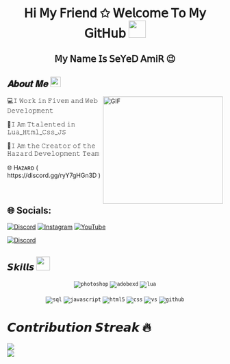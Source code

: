 <!--- Header --->   
<h1 align="center">
  𝖧𝗂 𝖬𝗒 𝖥𝗋𝗂𝖾𝗇𝖽 ✩ 𝖶𝖾𝗅𝖼𝗈𝗆𝖾 𝖳𝗈 𝖬𝗒 𝖦𝗂𝗍𝖧𝗎𝖻
  <a target="_blank">
    <img src="https://github.com/JayantGoel001/JayantGoel001/blob/master/GIF/Hi.gif" width="40px" />
  </a>
</h1>
      
<h2 align='center'>𝖬𝗒 𝖭𝖺𝗆𝖾 𝖨𝗌 𝖲𝖾𝖸𝖾𝖣 𝖠𝗆𝗂𝖱 😉</h2>
<p></p>

<!--- About You --->   
<h2> 𝑨𝒃𝒐𝒖𝒕 𝑴𝒆 <img src="https://github.com/JayantGoel001/JayantGoel001/blob/master/GIF/Earth.gif" width="24px" style="max-width:100%;"></h2>

<a target="_blank">
   <img align="right" height="250" width= "280px" alt="GIF" src="https://cdn.discordapp.com/attachments/960507881164242974/1047117689010794557/ezgif.com-gif-maker.gif" />
</a>
<p>💻𝙸 𝚆𝚘𝚛𝚔 𝚒𝚗 𝙵𝚒𝚟𝚎𝚖 𝚊𝚗𝚍 𝚆𝚎𝚋 𝙳𝚎𝚟𝚎𝚕𝚘𝚙𝚖𝚎𝚗𝚝</p>
<p>🔨𝙸 𝙰𝚖 𝚃𝚝𝚊𝚕𝚎𝚗𝚝𝚎𝚍 𝚒𝚗 𝙻𝚞𝚊_𝙷𝚝𝚖𝚕_𝙲𝚜𝚜_𝙹𝚂</p>
<p>👑𝙸 𝙰𝚖 𝚝𝚑𝚎 𝙲𝚛𝚎𝚊𝚝𝚘𝚛 𝚘𝚏 𝚝𝚑𝚎 𝙷𝚊𝚣𝚊𝚛𝚍 𝙳𝚎𝚟𝚎𝚕𝚘𝚙𝚖𝚎𝚗𝚝 𝚃𝚎𝚊𝚖</p>
<p>🌐 Hᴀᴢᴀʀᴅ ( https://discord.gg/ryY7gHGn3D )</p>

<br/>

## 🌐 Socials:
[![Discord](https://img.shields.io/badge/Discord-%237289DA.svg?logo=discord&logoColor=white)](https://discord.gg/ryY7gHGn3D) [![Instagram](https://img.shields.io/badge/Instagram-%23E4405F.svg?logo=Instagram&logoColor=white)](https://www.instagram.com/p/CjALClQrRm_/?igshid=YmMyMTA2M2Y=)  [![YouTube](https://img.shields.io/badge/YouTube-%23FF0000.svg?logo=YouTube&logoColor=white)](https://www.youtube.com/channel/UCPiGy-MiSU8ckzSmev-t9Fg/featured) 

  <p><a href="https://discord.gg/yJ9FdAeQgT">
     <img alt="Discord" src="https://img.shields.io/discord/927648876628951070?color=061F5a&label=Discord&logo=Discord&logoColor=FFF000&style=for-the-badge">
 </a></p>

      
 <!--- Skills --->        
<h2> 𝙎𝙠𝙞𝙡𝙡𝙨 <img src = "https://media2.giphy.com/media/QssGEmpkyEOhBCb7e1/giphy.gif?cid=ecf05e47a0n3gi1bfqntqmob8g9aid1oyj2wr3ds3mg700bl&rid=giphy.gif" width = 32px> </h2>
<div align="center">
<code><img src="https://img.shields.io/badge/Photoshop-31A8FF.svg?style=for-the-badge&logo=AdobePhotoshop&logoColor=white" alt="photoshop"></code>
<code><img src="https://img.shields.io/badge/AdobeXD-FF61F6.svg?style=for-the-badge&logo=AdobeXD&logoColor=white" alt="adobexd"></code>
<code><img src="https://img.shields.io/badge/lua-2C2D72.svg?style=for-the-badge&logo=lua&logoColor=white" alt="lua"></code>
<br/>
<br/>  
<code><img src="https://img.shields.io/badge/mysql-4479A1.svg?style=for-the-badge&logo=mysql&logoColor=white" alt="sql"></code>
  <code><img src="https://img.shields.io/badge/javascript-%23323330.svg?style=for-the-badge&logo=javascript&logoColor=%23F7DF1E" alt="javascript"></code>
<code><img src="https://img.shields.io/badge/html5-%23E34F26.svg?style=for-the-badge&logo=html5&logoColor=white" alt="html5"></code>
<code><img src="https://img.shields.io/badge/css-1572B6.svg?style=for-the-badge&logo=css3&logoColor=white" alt="css"></code>
<code><img src="https://img.shields.io/badge/vscode-007ACC.svg?style=for-the-badge&logo=visualstudiocode&logoColor=white" alt="vs"></code>
<code><img src="https://img.shields.io/badge/github-%23121011.svg?style=for-the-badge&logo=github&logoColor=white" alt="github"></code>
</div>
  

# 𝘾𝙤𝙣𝙩𝙧𝙞𝙗𝙪𝙩𝙞𝙤𝙣 𝙎𝙩𝙧𝙚𝙖𝙠 🔥
![](https://github-readme-stats.vercel.app/api?username=GF00RCE&theme=radical&hide_border=false&include_all_commits=false&count_private=true)<br/>
![](https://github-readme-streak-stats.herokuapp.com/?user=GF00RCE&theme=radical&hide_border=false)<br/>

